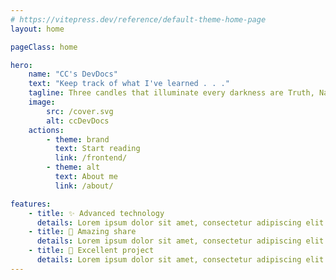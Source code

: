 ```yaml
---
# https://vitepress.dev/reference/default-theme-home-page
layout: home

pageClass: home

hero:
    name: "CC's DevDocs"
    text: "Keep track of what I've learned . . ."
    tagline: Three candles that illuminate every darkness are Truth, Nature and Knowledge.
    image:
        src: /cover.svg
        alt: ccDevDocs
    actions:
        - theme: brand
          text: Start reading
          link: /frontend/
        - theme: alt
          text: About me
          link: /about/

features:
    - title: ✨ Advanced technology
      details: Lorem ipsum dolor sit amet, consectetur adipiscing elit
    - title: 🏹 Amazing share
      details: Lorem ipsum dolor sit amet, consectetur adipiscing elit
    - title: 🚀 Excellent project
      details: Lorem ipsum dolor sit amet, consectetur adipiscing elit
---
```

